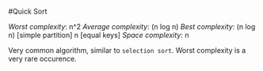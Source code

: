 #Quick Sort

*Worst complexity*: n^2
*Average complexity*: (n log n) 
*Best complexity*: (n log n) [simple partition] n [equal keys]
*Space complexity*: n

Very common algorithm, similar to `selection sort`. Worst complexity is a very rare occurence.
